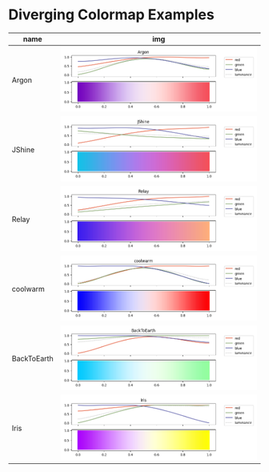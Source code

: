 # Diverging Colormap Examples

| name        | img                                                |
| ----------- | -------------------------------------------------- |
| Argon       | ![Argon](./assets/diverging/Argon.png)             |
| JShine      | ![JShine](./assets/diverging/JShine.png)           |
| Relay       | ![Relay](./assets/diverging/Relay.png)             |
| coolwarm    | ![coolwarm](./assets/diverging/coolwarm.png)       |
| BackToEarth | ![BackToEarth](./assets/diverging/BackToEarth.png) |
| Iris        | ![Iris](./assets/diverging/Iris.png)               |
